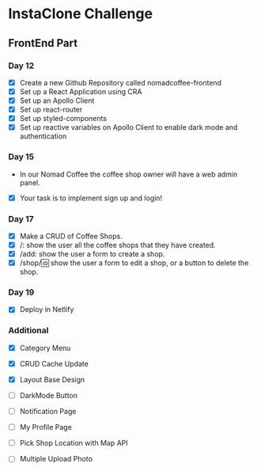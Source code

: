 # InstaClone Challenge

## FrontEnd Part

### Day 12

- [x] Create a new Github Repository called nomadcoffee-frontend
- [x] Set up a React Application using CRA
- [x] Set up an Apollo Client
- [x] Set up react-router
- [x] Set up styled-components
- [x] Set up reactive variables on Apollo Client to enable dark mode and authentication

### Day 15

- In our Nomad Coffee the coffee shop owner will have a web admin panel.

- [x] Your task is to implement sign up and login!

### Day 17

- [x] Make a CRUD of Coffee Shops.
- [x] /: show the user all the coffee shops that they have created.
- [x] /add: show the user a form to create a shop.
- [x] /shop/:id: show the user a form to edit a shop, or a button to delete the shop.

### Day 19

- [x] Deploy in Netlify

### Additional

- [x] Category Menu
- [x] CRUD Cache Update
- [x] Layout Base Design
- [ ] DarkMode Button
- [ ] Notification Page
- [ ] My Profile Page

- [ ] Pick Shop Location with Map API
- [ ] Multiple Upload Photo
